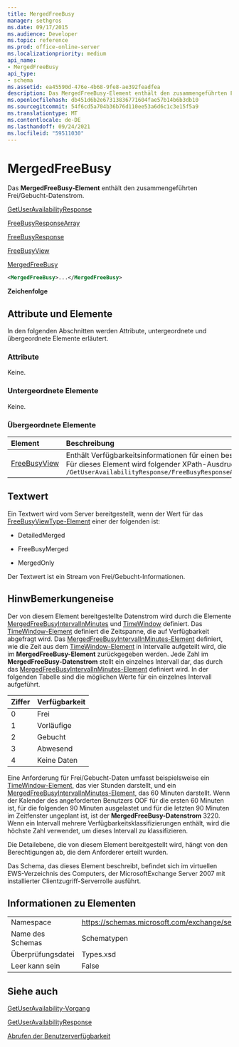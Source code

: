 ```yaml
---
title: MergedFreeBusy
manager: sethgros
ms.date: 09/17/2015
ms.audience: Developer
ms.topic: reference
ms.prod: office-online-server
ms.localizationpriority: medium
api_name:
- MergedFreeBusy
api_type:
- schema
ms.assetid: ea45590d-476e-4b68-9fe8-ae392feadfea
description: Das MergedFreeBusy-Element enthält den zusammengeführten Frei/Gebucht-Datenstrom.
ms.openlocfilehash: db451d6b2e67313836771604fae57b14b6b3db10
ms.sourcegitcommit: 54f6cd5a704b36b76d110ee53a6d6c1c3e15f5a9
ms.translationtype: MT
ms.contentlocale: de-DE
ms.lasthandoff: 09/24/2021
ms.locfileid: "59511030"
---
```

# <a name="mergedfreebusy"></a>MergedFreeBusy

Das **MergedFreeBusy-Element** enthält den zusammengeführten Frei/Gebucht-Datenstrom. 
  
[GetUserAvailabilityResponse](getuseravailabilityresponse.md)
  
[FreeBusyResponseArray](freebusyresponsearray.md)
  
[FreeBusyResponse](freebusyresponse.md)
  
[FreeBusyView](freebusyview.md)
  
[MergedFreeBusy](mergedfreebusy.md)
  
```xml
<MergedFreeBusy>...</MergedFreeBusy>
```

 **Zeichenfolge**
## <a name="attributes-and-elements"></a>Attribute und Elemente

In den folgenden Abschnitten werden Attribute, untergeordnete und übergeordnete Elemente erläutert.
  
### <a name="attributes"></a>Attribute

Keine.
  
### <a name="child-elements"></a>Untergeordnete Elemente

Keine.
  
### <a name="parent-elements"></a>Übergeordnete Elemente

|**Element**|**Beschreibung**|
|:-----|:-----|
|[FreeBusyView](freebusyview.md) <br/> |Enthält Verfügbarkeitsinformationen für einen bestimmten Benutzer.  <br/> Für dieses Element wird folgender XPath-Ausdruck verwendet:   <br/>  `/GetUserAvailabilityResponse/FreeBusyResponseArray/FreeBusyResponse/FreeBusyView` <br/> |
   
## <a name="text-value"></a>Textwert

Ein Textwert wird vom Server bereitgestellt, wenn der Wert für das [FreeBusyViewType-Element](freebusyviewtype.md) einer der folgenden ist: 
  
- DetailedMerged
    
- FreeBusyMerged
    
- MergedOnly
    
Der Textwert ist ein Stream von Frei/Gebucht-Informationen. 
  
## <a name="remarks"></a>HinwBemerkungeneise

Der von diesem Element bereitgestellte Datenstrom wird durch die Elemente [MergedFreeBusyIntervalInMinutes](mergedfreebusyintervalinminutes.md) und [TimeWindow](timewindow.md) definiert. Das [TimeWindow-Element](timewindow.md) definiert die Zeitspanne, die auf Verfügbarkeit abgefragt wird. Das [MergedFreeBusyIntervalInMinutes-Element](mergedfreebusyintervalinminutes.md) definiert, wie die Zeit aus dem [TimeWindow-Element](timewindow.md) in Intervalle aufgeteilt wird, die im **MergedFreeBusy-Element** zurückgegeben werden. Jede Zahl im **MergedFreeBusy-Datenstrom** stellt ein einzelnes Intervall dar, das durch das [MergedFreeBusyIntervalInMinutes-Element](mergedfreebusyintervalinminutes.md) definiert wird. In der folgenden Tabelle sind die möglichen Werte für ein einzelnes Intervall aufgeführt. 
  
|**Ziffer**|**Verfügbarkeit**|
|:-----|:-----|
|0  <br/> |Frei  <br/> |
|1  <br/> |Vorläufige  <br/> |
|2  <br/> |Gebucht  <br/> |
|3  <br/> |Abwesend  <br/> |
|4   <br/> |Keine Daten  <br/> |
   
Eine Anforderung für Frei/Gebucht-Daten umfasst beispielsweise ein [TimeWindow-Element,](timewindow.md) das vier Stunden darstellt, und ein [MergedFreeBusyIntervalInMinutes-Element,](mergedfreebusyintervalinminutes.md) das 60 Minuten darstellt. Wenn der Kalender des angeforderten Benutzers OOF für die ersten 60 Minuten ist, für die folgenden 90 Minuten ausgelastet und für die letzten 90 Minuten im Zeitfenster ungeplant ist, ist der **MergedFreeBusy-Datenstrom** 3220. Wenn ein Intervall mehrere Verfügbarkeitsklassifizierungen enthält, wird die höchste Zahl verwendet, um dieses Intervall zu klassifizieren. 
  
Die Detailebene, die von diesem Element bereitgestellt wird, hängt von den Berechtigungen ab, die dem Anforderer erteilt wurden.
  
Das Schema, das dieses Element beschreibt, befindet sich im virtuellen EWS-Verzeichnis des Computers, der MicrosoftExchange Server 2007 mit installierter Clientzugriff-Serverrolle ausführt.
  
## <a name="element-information"></a>Informationen zu Elementen

|||
|:-----|:-----|
|Namespace  <br/> |https://schemas.microsoft.com/exchange/services/2006/types  <br/> |
|Name des Schemas  <br/> |Schematypen  <br/> |
|Überprüfungsdatei  <br/> |Types.xsd  <br/> |
|Leer kann sein  <br/> |False  <br/> |
   
## <a name="see-also"></a>Siehe auch



[GetUserAvailability-Vorgang](getuseravailability-operation.md)
  
[GetUserAvailabilityResponse](getuseravailabilityresponse.md)


[Abrufen der Benutzerverfügbarkeit](https://msdn.microsoft.com/library/d4133fcb-9b0f-4e6b-aadf-a389da83516a%28Office.15%29.aspx)

